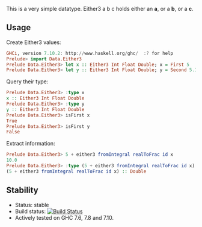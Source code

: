 This is a very simple datatype. Either3 a b c holds either an **a**, or a **b**, or a **c**.
## Usage
Create Either3 values:
``` haskell
GHCi, version 7.10.2: http://www.haskell.org/ghc/  :? for help
Prelude> import Data.Either3
Prelude Data.Either3> let x :: Either3 Int Float Double; x = First 5
Prelude Data.Either3> let y :: Either3 Int Float Double; y = Second 5.12
```
Query their type:
```haskell
Prelude Data.Either3> :type x
x :: Either3 Int Float Double
Prelude Data.Either3> :type y
y :: Either3 Int Float Double
Prelude Data.Either3> isFirst x
True
Prelude Data.Either3> isFirst y
False
```
Extract information:
```haskell
Prelude Data.Either3> 5 + either3 fromIntegral realToFrac id x
10.0
Prelude Data.Either3> :type (5 + either3 fromIntegral realToFrac id x)
(5 + either3 fromIntegral realToFrac id x) :: Double
```

## Stability

* Status: stable
* Build status: [![Build Status](https://travis-ci.org/keera-studios/data-either3.svg?branch=master)](https://travis-ci.org/keera-studios/data-either3)
* Actively tested on GHC 7.6, 7.8 and 7.10.
